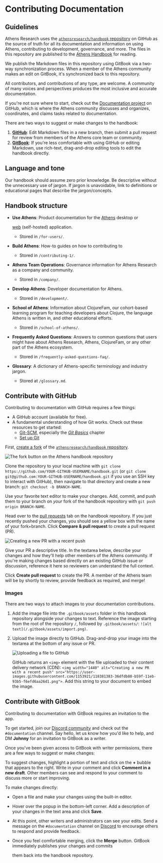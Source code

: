 # Contributing Documentation

## Guidelines

Athens Research uses the [`athensresearch/handbook` repository](https://github.com/athensresearch/handbook) on GitHub as the source of truth for all its documentation and information on using Athens, contributing to development, governance, and more. The files in this repository are published to the [Athens Handbook](https://athensresearch.gitbook.io/handbook/) for reading.

We publish the Markdown files in this repository using GitBook via a two-way synchronization process. When a member of the Athens community makes an edit on GitBook, it's synchronized back to this repository.

All contributors, and contributions of any type, are welcome. A community of many voices and perspectives produces the most inclusive and accurate documentation.

If you're not sure where to start, check out the [Documentation project](https://github.com/athensresearch/athens/projects/17) on GitHub, which is where the Athens community discusses and organizes, coordinates, and claims tasks related to documentation.

There are two ways to suggest or make changes to the handbook:

1. [**GitHub**](contributing-documentation.md#contribute-with-github): Edit Markdown files in a new branch, then submit a pull request for review from members of the Athens core team or community.
2. [**GitBook**](contributing-documentation.md#contribute-with-gitbook): If you're less comfortable with using GitHub or editing Markdown, use rich-text, drag-and-drop editing tools to edit the handbook directly.

## Language and tone

Our handbook should assume zero prior knowledge. Be descriptive without the unnecessary use of jargon. If jargon is unavoidable, link to definitions or educational pages that describe the jargon/concepts.

## Handbook structure

* **Use Athens**: Product documentation for the [Athens](https://github.com/athensresearch/athens) desktop or

  [web](https://github.com/athensresearch/athens-backend) \(self-hosted\) application.

  * Stored in `/for-users/`. 

* **Build Athens**: How-to guides on how to contributing to 
  * Stored in `/contributing-1/`.
* **Athens Team Operations**: Governance information for Athens Research as a company and community.
  * Stored in `/company/`.
* **Develop Athens**: Developer documentation for Athens.
  * Stored in `/development/`.
* **School of Athens**: Information about ClojureFam, our cohort-based learning program for teaching developers about Clojure, the language Athens is written in, and other educational efforts.
  * Stored in `/school-of-athens/`.
* **Frequently Asked Questions**: Answers to common questions that users might have about Athens Research, Athens, ClojureFam, or any other part of the Athens ecosystem.
  * Stored in `/frequently-asked-questions-faq/`.
* **Glossary**: A dictionary of Athens-specific terminology and industry jargon.
  * Stored at `/glossary.md`.

## Contribute with GitHub

Contributing to documentation with GitHub requires a few things:

* A GitHub account \(available for free\).
* A fundamental understanding of how Git works. Check out these resources to get started:
  * [Git-SCM](https://git-scm.com/book/en/v2), especially the [_Git Basics_](https://git-scm.com/book/en/v2/Git-Basics-Getting-a-Git-Repository) chapter
  * [Set up Git](https://docs.github.com/en/github/getting-started-with-github/set-up-git)

First, [create a fork](https://docs.github.com/en/github/getting-started-with-github/fork-a-repo) of the [`athensresearch/handbook` repository](https://github.com/athensresearch/handbook).

![The fork button on the Athens handbook repository](https://user-images.githubusercontent.com/1153921/118381382-36474500-b59f-11eb-8ac4-e30369ba1920.png)

Clone the repository to your local machine with `git clone https://github.com/YOUR-GITHUB-USERNAME/handbook.git` \(or `git clone git@github.com:YOUR-GITHUB-USERNAME/handbook.git` if you use an SSH key to interact with GitHub\), then navigate to that directory and create a new branch: `git checkout -b BRANCH-NAME`.

Use your favorite text editor to make your changes. Add, commit, and push them to your branch on _your_ fork of the handbook repository with `git push origin BRANCH-NAME`.

Head over to the [pull requests](https://github.com/athensresearch/handbook/pulls) tab on the handbook repository. If you just recently pushed your changes, you should see a yellow box with the name of your fork+branch. Click **Compare & pull request** to create a pull request \(PR\).

![Creating a new PR with a recent push](https://user-images.githubusercontent.com/1153921/118381383-36dfdb80-b59f-11eb-93b5-f6efd6aa26d1.png)

Give your PR a descriptive title. In the textarea below, describe your changes and how they'll help other members of the Athens community. If you're making changes based directly on an existing GitHub issue or discussion, reference it here so reviewers can understand the full context.

Click **Create pull request** to create the PR. A member of the Athens team will be by shortly to review, provide feedback as required, and merge!

### Images

There are two ways to attach images to your documentation contributions.

1. Add the image file into the `.gitbook/assets` folder in this handbook repository alongside your changes to text. Reference the image starting from the root of the repository `/`, followed by `.gitbook/assets/`: `![alt text](/.gitbook/assets/import.png)`.
2. Upload the image directly to GitHub. Drag-and-drop your image into the textarea at the bottom of any issue or PR.

   ![Uploading a file to GitHub](https://user-images.githubusercontent.com/1153921/118381822-e6b74800-b5a3-11eb-9c0f-42850d33093f.gif)

   GitHub returns an `<img>` element with the file uploaded to their content delivery network \(CDN\): `<img width="1440" alt="Creating a new PR with a recent push" src="https://user-images.githubusercontent.com/1153921/118381383-36dfdb80-b59f-11eb-93b5-f6efd6aa26d1.png">`. Add this string to your document to embed the image.

## Contribute with GitBook

Contributing to documentation with GitBook requires an invitation to the app.

To get started, join our [Discord community](https://discord.gg/GCJaV3V) and check out the `#documentation` channel. Say hello, let us know how you'd like to help, and DM **Johnny** for an invitation to GitBook as a writer.

Once you've been given access to GitBook with writer permissions, there are a few ways to suggest or make changes:

To suggest changes, highlight a portion of text and click on the **+** bubble that appears to the right. Write in your comment and click **Comment in a new draft**. Other members can see and respond to your comment to discuss more or start improving.

To make changes directly:

* Open a file and make your changes using the built-in editor.
* Hover over the popup in the bottom-left corner. Add a description of your changes in the text area and click **Save**.
* At this point, other writers and administrators can see your edits. Send a message on the `#documentation` channel on [Discord](https://discord.com/invite/as9h8yHNfD) to encourage others to respond and provide feedback.
* Once you feel comfortable merging, click the **Merge** button. GitBook immediately publishes your changes and commits

  them back into the handbook repository.

